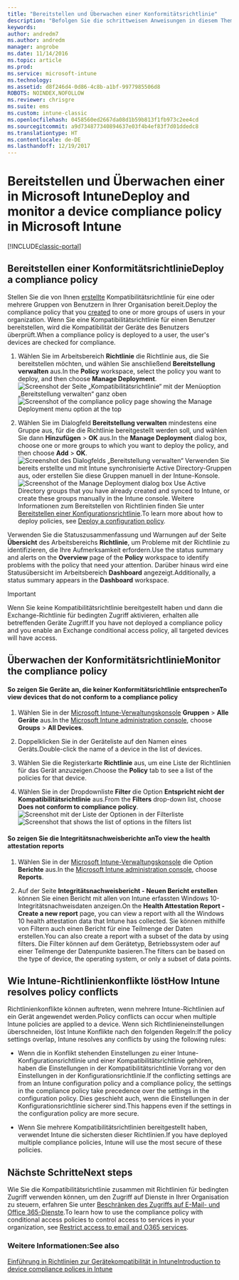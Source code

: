 ```yaml
---
title: "Bereitstellen und Überwachen einer Konformitätsrichtlinie"
description: "Befolgen Sie die schrittweisen Anweisungen in diesem Thema zum Bereitstellen und Überwachen einer Kompatibilitätsrichtlinie für Geräte."
keywords: 
author: andredm7
ms.author: andredm
manager: angrobe
ms.date: 11/14/2016
ms.topic: article
ms.prod: 
ms.service: microsoft-intune
ms.technology: 
ms.assetid: d8f246d4-0d86-4c8b-a1bf-9977985506d8
ROBOTS: NOINDEX,NOFOLLOW
ms.reviewer: chrisgre
ms.suite: ems
ms.custom: intune-classic
ms.openlocfilehash: 0458560ed2667da08d1b59b813f1fb973c2ee4cd
ms.sourcegitcommit: a9d734877340894637e03f4b4ef83f7d01ddedc8
ms.translationtype: HT
ms.contentlocale: de-DE
ms.lasthandoff: 12/19/2017
---
```

# <a name="deploy-and-monitor-a-device-compliance-policy-in-microsoft-intune"></a><span data-ttu-id="70ba0-103">Bereitstellen und Überwachen einer in Microsoft Intune</span><span class="sxs-lookup"><span data-stu-id="70ba0-103">Deploy and monitor a device compliance policy in Microsoft Intune</span></span>

[!INCLUDE[classic-portal](../includes/classic-portal.md)]

## <a name="deploy-a-compliance-policy"></a><span data-ttu-id="70ba0-104">Bereitstellen einer Konformitätsrichtlinie</span><span class="sxs-lookup"><span data-stu-id="70ba0-104">Deploy a compliance policy</span></span>
<span data-ttu-id="70ba0-105">Stellen Sie die von Ihnen [erstellte](create-a-device-compliance-policy-in-microsoft-intune.md) Kompatibilitätsrichtlinie für eine oder mehrere Gruppen von Benutzern in Ihrer Organisation bereit.</span><span class="sxs-lookup"><span data-stu-id="70ba0-105">Deploy the compliance policy that you [created](create-a-device-compliance-policy-in-microsoft-intune.md) to one or more groups of users in your organization.</span></span> <span data-ttu-id="70ba0-106">Wenn Sie eine Kompatibilitätsrichtlinie für einen Benutzer bereitstellen, wird die Kompatibilität der Geräte des Benutzers überprüft.</span><span class="sxs-lookup"><span data-stu-id="70ba0-106">When a compliance policy is deployed to a user, the user's devices are checked for compliance.</span></span>

1.  <span data-ttu-id="70ba0-107">Wählen Sie im Arbeitsbereich **Richtlinie** die Richtlinie aus, die Sie bereitstellen möchten, und wählen Sie anschließend **Bereitstellung verwalten** aus.</span><span class="sxs-lookup"><span data-stu-id="70ba0-107">In the **Policy** workspace, select the policy you want to deploy, and then choose **Manage Deployment**.</span></span>
<span data-ttu-id="70ba0-108">![Screenshot der Seite „Kompatibilitätsrichtlinie“ mit der Menüoption „Bereitstellung verwalten“ ganz oben](./media/intune-sa-3c-deploy-compliance-policy2.png)</span><span class="sxs-lookup"><span data-stu-id="70ba0-108">![Screenshot of the compliance policy page showing the Manage Deployment menu option at the top](./media/intune-sa-3c-deploy-compliance-policy2.png)</span></span>

2.  <span data-ttu-id="70ba0-109">Wählen Sie im Dialogfeld **Bereitstellung verwalten** mindestens eine Gruppe aus, für die die Richtlinie bereitgestellt werden soll, und wählen Sie dann **Hinzufügen** > **OK** aus.</span><span class="sxs-lookup"><span data-stu-id="70ba0-109">In the **Manage Deployment** dialog box, choose one or more groups to which you want to deploy the policy, and then choose **Add** > **OK**.</span></span>
<span data-ttu-id="70ba0-110">![Screenshot des Dialogfelds „Bereitstellung verwalten“](./media/intune-sa-3d-deploy-compliance-policy3-Manage.png) Verwenden Sie bereits erstellte und mit Intune synchronisierte Active Directory-Gruppen aus, oder erstellen Sie diese Gruppen manuell in der Intune-Konsole.</span><span class="sxs-lookup"><span data-stu-id="70ba0-110">![Screenshot of the Manage Deployment dialog box](./media/intune-sa-3d-deploy-compliance-policy3-Manage.png) Use Active Directory groups that you have already created and synced to Intune, or create these groups manually in the Intune console.</span></span> <span data-ttu-id="70ba0-111">Weitere Informationen zum Bereitstellen von Richtlinien finden Sie unter [Bereitstellen einer Konfigurationsrichtlinie](manage-settings-and-features-on-your-devices-with-microsoft-intune-policies.md).</span><span class="sxs-lookup"><span data-stu-id="70ba0-111">To learn more about how to deploy policies, see [Deploy a configuration policy](manage-settings-and-features-on-your-devices-with-microsoft-intune-policies.md).</span></span>

<span data-ttu-id="70ba0-112">Verwenden Sie die Statuszusammenfassung und Warnungen auf der Seite **Übersicht** des Arbeitsbereichs **Richtlinie**, um Probleme mit der Richtlinie zu identifizieren, die Ihre Aufmerksamkeit erfordern.</span><span class="sxs-lookup"><span data-stu-id="70ba0-112">Use the status summary and alerts on the **Overview** page of the **Policy** workspace to identify problems with the policy that need your attention.</span></span> <span data-ttu-id="70ba0-113">Darüber hinaus wird eine Statusübersicht im Arbeitsbereich **Dashboard** angezeigt.</span><span class="sxs-lookup"><span data-stu-id="70ba0-113">Additionally, a status summary appears in the **Dashboard** workspace.</span></span>

> [!IMPORTANT]
> <span data-ttu-id="70ba0-114">Wenn Sie keine Kompatibilitätsrichtlinie bereitgestellt haben und dann die Exchange-Richtlinie für bedingten Zugriff aktivieren, erhalten alle betreffenden Geräte Zugriff.</span><span class="sxs-lookup"><span data-stu-id="70ba0-114">If you have not deployed a compliance policy and you enable an Exchange conditional access policy, all targeted devices will have access.</span></span>

## <a name="monitor-the-compliance-policy"></a><span data-ttu-id="70ba0-115">Überwachen der Konformitätsrichtlinie</span><span class="sxs-lookup"><span data-stu-id="70ba0-115">Monitor the compliance policy</span></span>

#### <a name="to-view-devices-that-do-not-conform-to-a-compliance-policy"></a><span data-ttu-id="70ba0-116">So zeigen Sie Geräte an, die keiner Konformitätsrichtlinie entsprechen</span><span class="sxs-lookup"><span data-stu-id="70ba0-116">To view devices that do not conform to a compliance policy</span></span>

1.  <span data-ttu-id="70ba0-117">Wählen Sie in der [Microsoft Intune-Verwaltungskonsole](https://manage.microsoft.com) **Gruppen** > **Alle Geräte** aus.</span><span class="sxs-lookup"><span data-stu-id="70ba0-117">In the [Microsoft Intune administration console](https://manage.microsoft.com), choose **Groups** > **All Devices**.</span></span>

2.  <span data-ttu-id="70ba0-118">Doppelklicken Sie in der Geräteliste auf den Namen eines Geräts.</span><span class="sxs-lookup"><span data-stu-id="70ba0-118">Double-click the name of a device in the list of devices.</span></span>

3.  <span data-ttu-id="70ba0-119">Wählen Sie die Registerkarte **Richtlinie** aus, um eine Liste der Richtlinien für das Gerät anzuzeigen.</span><span class="sxs-lookup"><span data-stu-id="70ba0-119">Choose the **Policy** tab to see a list of the policies for that device.</span></span>

4.  <span data-ttu-id="70ba0-120">Wählen Sie in der Dropdownliste **Filter** die Option **Entspricht nicht der Kompatibilitätsrichtlinie** aus.</span><span class="sxs-lookup"><span data-stu-id="70ba0-120">From the **Filters** drop-down list, choose **Does not conform to compliance policy**.</span></span>
<span data-ttu-id="70ba0-121">![Screenshot mit der Liste der Optionen in der Filterliste](./media/intune-sa-3e-view-device-noncompliance.png)</span><span class="sxs-lookup"><span data-stu-id="70ba0-121">![Screenshot that shows the list of options in the filters list](./media/intune-sa-3e-view-device-noncompliance.png)</span></span>

#### <a name="to-view-the-health-attestation-reports"></a><span data-ttu-id="70ba0-122">So zeigen Sie die Integritätsnachweisberichte an</span><span class="sxs-lookup"><span data-stu-id="70ba0-122">To view the health attestation reports</span></span>

1.  <span data-ttu-id="70ba0-123">Wählen Sie in der [Microsoft Intune-Verwaltungskonsole](https://manage.microsoft.com) die Option **Berichte** aus.</span><span class="sxs-lookup"><span data-stu-id="70ba0-123">In the [Microsoft Intune administration console](https://manage.microsoft.com), choose **Reports**.</span></span>

2.  <span data-ttu-id="70ba0-124">Auf der Seite **Integritätsnachweisbericht - Neuen Bericht erstellen** können Sie einen Bericht mit allen von Intune erfassten Windows 10-Integritätsnachweisdaten anzeigen.</span><span class="sxs-lookup"><span data-stu-id="70ba0-124">On the **Health Attestation Report - Create a new report** page, you can view a report with all the Windows 10 health attestation data that Intune has collected.</span></span> <span data-ttu-id="70ba0-125">Sie können mithilfe von Filtern auch einen Bericht für eine Teilmenge der Daten erstellen.</span><span class="sxs-lookup"><span data-stu-id="70ba0-125">You can also create a report with a subset of the data by using filters.</span></span> <span data-ttu-id="70ba0-126">Die Filter können auf dem Gerätetyp, Betriebssystem oder auf einer Teilmenge der Datenpunkte basieren.</span><span class="sxs-lookup"><span data-stu-id="70ba0-126">The filters can be based on the type of device, the operating system, or only a subset of data points.</span></span>

## <a name="how-intune-resolves-policy-conflicts"></a><span data-ttu-id="70ba0-127">Wie Intune-Richtlinienkonflikte löst</span><span class="sxs-lookup"><span data-stu-id="70ba0-127">How Intune resolves policy conflicts</span></span>
<span data-ttu-id="70ba0-128">Richtlinienkonflikte können auftreten, wenn mehrere Intune-Richtlinien auf ein Gerät angewendet werden.</span><span class="sxs-lookup"><span data-stu-id="70ba0-128">Policy conflicts can occur when multiple Intune policies are applied to a device.</span></span> <span data-ttu-id="70ba0-129">Wenn sich Richtlinieneinstellungen überschneiden, löst Intune Konflikte nach den folgenden Regeln:</span><span class="sxs-lookup"><span data-stu-id="70ba0-129">If the policy settings overlap, Intune resolves any conflicts by using the following rules:</span></span>

-   <span data-ttu-id="70ba0-130">Wenn die in Konflikt stehenden Einstellungen zu einer Intune-Konfigurationsrichtlinie und einer Kompatibilitätsrichtlinie gehören, haben die Einstellungen in der Kompatibilitätsrichtlinie Vorrang vor den Einstellungen in der Konfigurationsrichtlinie.</span><span class="sxs-lookup"><span data-stu-id="70ba0-130">If the conflicting settings are from an Intune configuration policy and a compliance policy, the settings in the compliance policy take precedence over the settings in the configuration policy.</span></span> <span data-ttu-id="70ba0-131">Dies geschieht auch, wenn die Einstellungen in der Konfigurationsrichtlinie sicherer sind.</span><span class="sxs-lookup"><span data-stu-id="70ba0-131">This happens even if the settings in the configuration policy are more secure.</span></span>

-   <span data-ttu-id="70ba0-132">Wenn Sie mehrere Kompatibilitätsrichtlinien bereitgestellt haben, verwendet Intune die sichersten dieser Richtlinien.</span><span class="sxs-lookup"><span data-stu-id="70ba0-132">If you have deployed multiple compliance policies, Intune will use the most secure of these policies.</span></span>

## <a name="next-steps"></a><span data-ttu-id="70ba0-133">Nächste Schritte</span><span class="sxs-lookup"><span data-stu-id="70ba0-133">Next steps</span></span>
<span data-ttu-id="70ba0-134">Wie Sie die Kompatibilitätsrichtlinie zusammen mit Richtlinien für bedingten Zugriff verwenden können, um den Zugriff auf Dienste in Ihrer Organisation zu steuern, erfahren Sie unter [Beschränken des Zugriffs auf E-Mail- und Office 365-Dienste](restrict-access-to-email-and-o365-services-with-microsoft-intune.md).</span><span class="sxs-lookup"><span data-stu-id="70ba0-134">To learn how to use the compliance policy with conditional access policies to control access to services in your organization, see [Restrict access to email and O365 services](restrict-access-to-email-and-o365-services-with-microsoft-intune.md).</span></span>


### <a name="see-also"></a><span data-ttu-id="70ba0-135">Weitere Informationen:</span><span class="sxs-lookup"><span data-stu-id="70ba0-135">See also</span></span>
[<span data-ttu-id="70ba0-136">Einführung in Richtlinien zur Gerätekompatibilität in Intune</span><span class="sxs-lookup"><span data-stu-id="70ba0-136">Introduction to device compliance polices in Intune</span></span>](introduction-to-device-compliance-policies-in-microsoft-intune.md)
